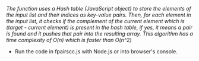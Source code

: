 _The function uses a Hash table (JavaScript object) to store the elements of the input list and their indices as key-value pairs. Then, for each element in the input list, it checks if the complement of the current element which is (target - current element) is present in the hash table, if yes, it means a pair is found and it pushes that pair into the resulting array._
_This algorithm has a time complexity of O(n) which is faster than O(n^2)_

- Run the code in fpairscc.js with Node.js or into browser's console.
